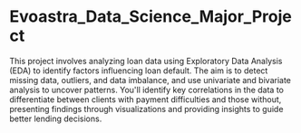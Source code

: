# Evoastra_Data_Science_Major_Project
This project involves analyzing loan data using Exploratory Data Analysis (EDA) to identify factors influencing loan default. The aim is to detect missing data, outliers, and data imbalance, and use univariate and bivariate analysis to uncover patterns. You'll identify key correlations in the data to differentiate between clients with payment difficulties and those without, presenting findings through visualizations and providing insights to guide better lending decisions.
